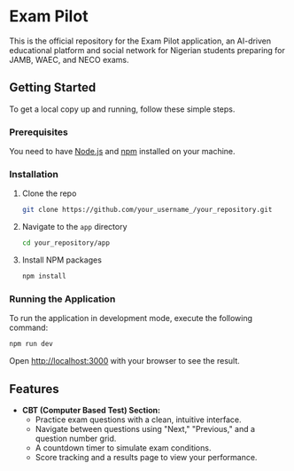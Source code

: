 # Exam Pilot

This is the official repository for the Exam Pilot application, an AI-driven educational platform and social network for Nigerian students preparing for JAMB, WAEC, and NECO exams.

## Getting Started

To get a local copy up and running, follow these simple steps.

### Prerequisites

You need to have [Node.js](https://nodejs.org/) and [npm](https://www.npmjs.com/) installed on your machine.

### Installation

1.  Clone the repo
    ```sh
    git clone https://github.com/your_username_/your_repository.git
    ```
2.  Navigate to the `app` directory
    ```sh
    cd your_repository/app
    ```
3.  Install NPM packages
    ```sh
    npm install
    ```

### Running the Application

To run the application in development mode, execute the following command:

```bash
npm run dev
```

Open [http://localhost:3000](http://localhost:3000) with your browser to see the result.

## Features

-   **CBT (Computer Based Test) Section:**
    -   Practice exam questions with a clean, intuitive interface.
    -   Navigate between questions using "Next," "Previous," and a question number grid.
    -   A countdown timer to simulate exam conditions.
    -   Score tracking and a results page to view your performance.